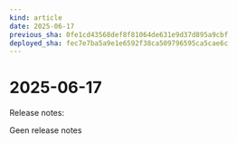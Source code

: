 ```yaml
---
kind: article
date: 2025-06-17
previous_sha: 0fe1cd43568def8f81064de631e9d37d895a9cbf
deployed_sha: fec7e7ba5a9e1e6592f38ca509796595ca5cae6c
---
```


# 2025-06-17

Release notes:

Geen release notes
